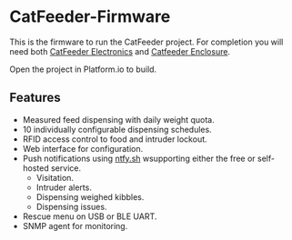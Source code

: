 # CatFeeder-Firmware

This is the firmware to run the CatFeeder project. For completion you will need both
[CatFeeder Electronics](https://github.com/ifreislich/CatFeeder-Hardware)
and
[Catfeeder Enclosure](https://github.com/ifreislich/CatFeeder-3D-Model).

Open the project in Platform.io to build.

## Features
- Measured feed dispensing with daily weight quota.
- 10 individually configurable dispensing schedules.
- RFID access control to food and intruder lockout.
- Web interface for configuration.
- Push notifications using [ntfy.sh](https://ntfy.sh) wsupporting either the free or self-hosted service.
  - Visitation.
  - Intruder alerts.
  - Dispensing weighed kibbles.
  - Dispensing issues.
- Rescue menu on USB or BLE UART.
- SNMP agent for monitoring.
